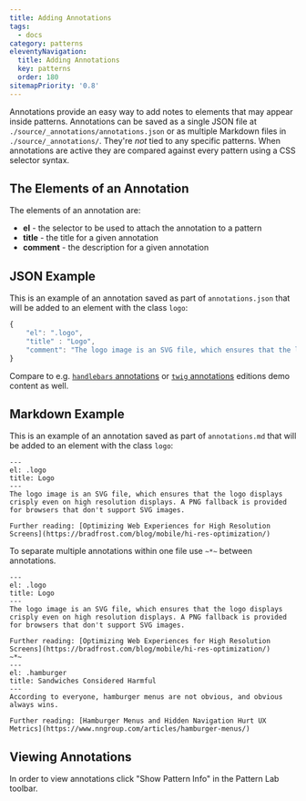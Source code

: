 ```yaml
---
title: Adding Annotations
tags:
  - docs
category: patterns
eleventyNavigation:
  title: Adding Annotations
  key: patterns
  order: 180
sitemapPriority: '0.8'
---
```


Annotations provide an easy way to add notes to elements that may appear inside patterns. Annotations can be saved as a single JSON file at `./source/_annotations/annotations.json` or as multiple Markdown files in `./source/_annotations/`. They're _not_ tied to any specific patterns. When annotations are active they are compared against every pattern using a CSS selector syntax.

## The Elements of an Annotation

The elements of an annotation are:

- **el** - the selector to be used to attach the annotation to a pattern
- **title** - the title for a given annotation
- **comment** - the description for a given annotation

## JSON Example

This is an example of an annotation saved as part of `annotations.json` that will be added to an element with the class `logo`:

```javascript
{
	"el": ".logo",
 	"title" : "Logo",
 	"comment": "The logo image is an SVG file, which ensures that the logo displays crisply even on high resolution displays. A PNG fallback is provided for browsers that don't support SVG images.</p><p>Further reading: <a href=\"https://bradfrost.com/blog/mobile/hi-res-optimization/\">Optimizing Web Experiences for High Resolution Screens</a></p>"
}
```

Compare to e.g. [`handlebars` annotations](https://github.com/pattern-lab/patternlab-node/blob/dev/packages/starterkit-handlebars-demo/dist/_annotations/annotations.json) or [`twig` annotations](https://github.com/pattern-lab/patternlab-node/blob/dev/packages/starterkit-twig-demo/dist/_annotations/annotations.json) editions demo content as well.

## Markdown Example

This is an example of an annotation saved as part of `annotations.md` that will be added to an element with the class `logo`:

```
---
el: .logo
title: Logo
---
The logo image is an SVG file, which ensures that the logo displays crisply even on high resolution displays. A PNG fallback is provided for browsers that don't support SVG images.

Further reading: [Optimizing Web Experiences for High Resolution Screens](https://bradfrost.com/blog/mobile/hi-res-optimization/)
```

To separate multiple annotations within one file use `~*~` between annotations.

```
---
el: .logo
title: Logo
---
The logo image is an SVG file, which ensures that the logo displays crisply even on high resolution displays. A PNG fallback is provided for browsers that don't support SVG images.

Further reading: [Optimizing Web Experiences for High Resolution Screens](https://bradfrost.com/blog/mobile/hi-res-optimization/)
~*~
---
el: .hamburger
title: Sandwiches Considered Harmful
---
According to everyone, hamburger menus are not obvious, and obvious always wins.

Further reading: [Hamburger Menus and Hidden Navigation Hurt UX Metrics](https://www.nngroup.com/articles/hamburger-menus/)
```

## Viewing Annotations

In order to view annotations click "Show Pattern Info" in the Pattern Lab toolbar.
